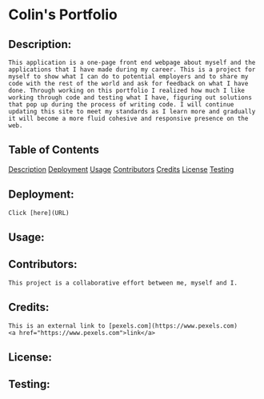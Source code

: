# Colin's Portfolio



## Description:

    This application is a one-page front end webpage about myself and the applications that I have made during my career. This is a project for myself to show what I can do to potential employers and to share my code with the rest of the world and ask for feedback on what I have done. Through working on this portfolio I realized how much I like working through code and testing what I have, figuring out solutions that pop up during the process of writing code. I will continue updating this site to meet my standards as I learn more and gradually it will become a more fluid cohesive and responsive presence on the web. 

## Table of Contents
[Description](#Description)
[Deployment](#Deployment)
[Usage](#Usage)
[Contributors](#Contributors)
[Credits](#Credits)
[License](#License)
[Testing](#Testing) 

## Deployment: 
    Click [here](URL)

## Usage: 


## Contributors:
    This project is a collaborative effort between me, myself and I.

## Credits:
    This is an external link to [pexels.com](https://www.pexels.com)
    <a href="https://www.pexels.com">link</a>
    

## License:

## Testing: 


